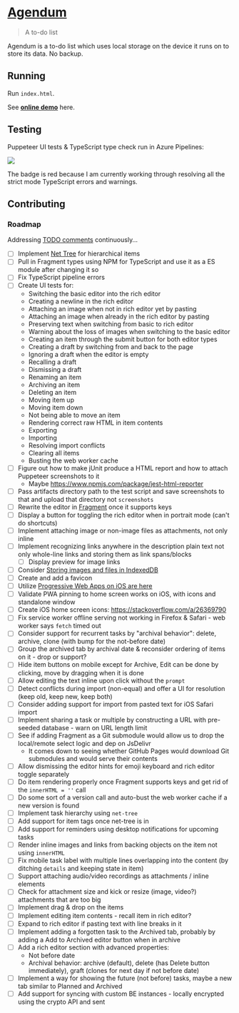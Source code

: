 # [Agendum](https://agendum.today)

> A to-do list

Agendum is a to-do list which uses local storage on the device it runs on to store its data. No backup.

## Running

Run `index.html`.

See [**online demo**](https://agendum.today) here.

## Testing

Puppeteer UI tests & TypeScript type check run in Azure Pipelines:

[
  ![](https://tomashubelbauer.visualstudio.com/agendum/_apis/build/status/agendum-CI?branchName=master)
](https://tomashubelbauer.visualstudio.com/agendum/_build/latest?definitionId=12?branchName=master)

The badge is red because I am currently working through resolving all the strict mode TypeScript errors and warnings.

## Contributing

### Roadmap

Addressing [TODO comments](https://github.com/TomasHubelbauer/agenda/search?q=todo) continuously…

- [ ] Implement [Net Tree](https://github.com/TomasHubelbauer/net-tree) for hierarchical items
- [ ] Pull in Fragment types using NPM for TypeScript and use it as a ES module after changing it so
- [ ] Fix TypeScript pipeline errors
- [ ] Create UI tests for:
  - Switching the basic editor into the rich editor
  - Creating a newline in the rich editor
  - Attaching an image when not in rich editor yet by pasting
  - Attaching an image when already in the rich editor by pasting
  - Preserving text when switching from basic to rich editor
  - Warning about the loss of images when switching to the basic editor
  - Creating an item through the submit button for both editor types
  - Creating a draft by switching from and back to the page
  - Ignoring a draft when the editor is empty
  - Recalling a draft
  - Dismissing a draft
  - Renaming an item
  - Archiving an item
  - Deleting an item
  - Moving item up
  - Moving item down
  - Not being able to move an item
  - Rendering correct raw HTML in item contents
  - Exporting
  - Importing
  - Resolving import conflicts
  - Clearing all items
  - Busting the web worker cache
- [ ] Figure out how to make jUnit produce a HTML report and how to attach Puppeteer screenshots to it
  - Maybe https://www.npmjs.com/package/jest-html-reporter
- [ ] Pass artifacts directory path to the test script and save screenshots to that and upload that directory not `screenshots`
- [ ] Rewrite the editor in [Fragment](https://github.com/TomasHubelbauer/fragment) once it supports keys
- [ ] Display a button for toggling the rich editor when in portrait mode (can't do shortcuts)
- [ ] Implement attaching image or non-image files as attachments, not only inline
- [ ] Implement recognizing links anywhere in the description plain text not only whole-line links and storing them as link spans/blocks
  - [ ] Display preview for image links
- [ ] Consider [Storing images and files in IndexedDB](https://hacks.mozilla.org/2012/02/storing-images-and-files-in-indexeddb/)
- [ ] Create and add a favicon
- [ ] Utilize [Progressive Web Apps on iOS are here](https://medium.com/@firt/progressive-web-apps-on-ios-are-here-d00430dee3a7)
- [ ] Validate PWA pinning to home screen works on iOS, with icons and standalone window
- [ ] Create iOS home screen icons: https://stackoverflow.com/a/26369790
- [ ] Fix service worker offline serving not working in Firefox & Safari - web worker says `fetch` timed out
- [ ] Consider support for recurrent tasks by "archival behavior": delete, archive, clone (with bump for the not-before date)
- [ ] Group the archived tab by archival date & reconsider ordering of items on it - drop or support?
- [ ] Hide item buttons on mobile except for Archive, Edit can be done by clicking, move by dragging when it is done
- [ ] Allow editing the text inline upon click without the `prompt`
- [ ] Detect conflicts during import (non-equal) and offer a UI for resolution (keep old, keep new, keep both)
- [ ] Consider adding support for import from pasted text for iOS Safari import
- [ ] Implement sharing a task or multiple by constructing a URL with pre-seeded database - warn on URL length limit
- [ ] See if adding Fragment as a Git submodule would allow us to drop the local/remote select logic and dep on JsDelivr
  - It comes down to seeing whether GitHub Pages would download Git submodules and would serve their contents
- [ ] Allow dismissing the editor hints for emoji keyboard and rich editor toggle separately
- [ ] Do item rendering properly once Fragment supports keys and get rid of the `innerHTML = ''` call
- [ ] Do some sort of a version call and auto-bust the web worker cache if a new version is found
- [ ] Implement task hierarchy using `net-tree`
- [ ] Add support for item tags once net-tree is in
- [ ] Add support for reminders using desktop notifications for upcoming tasks
- [ ] Render inline images and links from backing objects on the item not using `innerHTML`
- [ ] Fix mobile task label with multiple lines overlapping into the content (by ditching `details` and keeping state in item)
- [ ] Support attaching audio/video recordings as attachments / inline elements
- [ ] Check for attachment size and kick or resize (image, video?) attachments that are too big
- [ ] Implement drag & drop on the items
- [ ] Implement editing item contents - recall item in rich editor?
- [ ] Expand to rich editor if pasting text with line breaks in it
- [ ] Implement adding a forgotten task to the Archived tab, probably by adding a Add to Archived editor button when in archive
- [ ] Add a rich editor section with advanced properties:
  - Not before date
  - Archival behavior: archive (default), delete (has Delete button immediately), graft (clones for next day if not before date)
- [ ] Implement a way for showing the future (not before) tasks, maybe a new tab similar to Planned and Archived
- [ ] Add support for syncing with custom BE instances - locally encrypted using the crypto API and sent
